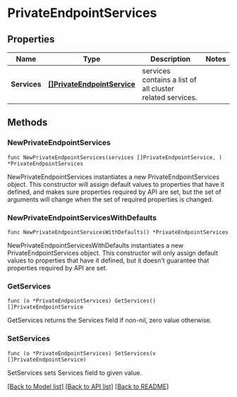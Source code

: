 # PrivateEndpointServices

## Properties

Name | Type | Description | Notes
------------ | ------------- | ------------- | -------------
**Services** | [**[]PrivateEndpointService**](PrivateEndpointService.md) | services contains a list of all cluster related services. | 

## Methods

### NewPrivateEndpointServices

`func NewPrivateEndpointServices(services []PrivateEndpointService, ) *PrivateEndpointServices`

NewPrivateEndpointServices instantiates a new PrivateEndpointServices object.
This constructor will assign default values to properties that have it defined,
and makes sure properties required by API are set, but the set of arguments
will change when the set of required properties is changed.

### NewPrivateEndpointServicesWithDefaults

`func NewPrivateEndpointServicesWithDefaults() *PrivateEndpointServices`

NewPrivateEndpointServicesWithDefaults instantiates a new PrivateEndpointServices object.
This constructor will only assign default values to properties that have it defined,
but it doesn't guarantee that properties required by API are set.

### GetServices

`func (o *PrivateEndpointServices) GetServices() []PrivateEndpointService`

GetServices returns the Services field if non-nil, zero value otherwise.

### SetServices

`func (o *PrivateEndpointServices) SetServices(v []PrivateEndpointService)`

SetServices sets Services field to given value.


[[Back to Model list]](../README.md#documentation-for-models) [[Back to API list]](../README.md#documentation-for-api-endpoints) [[Back to README]](../README.md)


